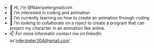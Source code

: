 - 👋 Hi, I’m @Nderipetergmailcom
- 👀 I’m interested in coding and animation
- 🌱 I’m currently learning on how to create an animation through coding
- 💞️ I’m looking to collaborate on a roject to create a program that can project my character in an animation like anime.
- 📫 For more informatin contact me on linkedIn as'nderipeter304@gmail.com'  

<!---
Nderipetergmailcom/Nderipetergmailcom is a ✨ special ✨ repository because its `README.md` (this file) appears on your GitHub profile.
You can click the Preview link to take a look at your changes.
--->
